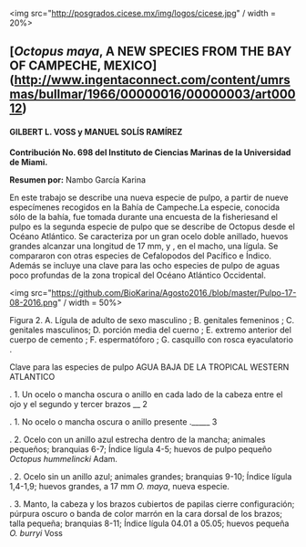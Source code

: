 <img src="http://posgrados.cicese.mx/img/logos/cicese.jpg" / width = 20%>

## [*Octopus maya*, A NEW SPECIES FROM THE BAY OF CAMPECHE, MEXICO] (http://www.ingentaconnect.com/content/umrsmas/bullmar/1966/00000016/00000003/art00012)
#### GILBERT L. VOSS y MANUEL SOLÍS RAMÍREZ 

**Contribución No. 698 del Instituto de Ciencias Marinas de la Universidad de Miami.**

**Resumen por:** Nambo García Karina

En este trabajo se describe una nueva especie de pulpo, a partir de nueve especímenes recogidos en la Bahía de Campeche.La especie, conocida sólo de la bahía, fue tomada durante una encuesta de la fisheriesand el pulpo es la segunda especie de pulpo que se describe de Octopus desde el Océano Atlántico. Se caracteriza por un gran ocelo doble anillado, huevos grandes alcanzar una longitud de 17 mm, y , en el macho, una lígula. Se compararon con otras especies de Cefalopodos del Pacífico e Índico. Además se incluye una clave para las ocho especies de pulpo de aguas poco profundas de la zona tropical del Océano Atlántico Occidental.

<img src="https://github.com/BioKarina/Agosto2016./blob/master/Pulpo-17-08-2016.png" / width = 50%>



Figura 2. A. Lígula de adulto de sexo masculino ; B. genitales femeninos ; C. genitales masculinos; D. porción media del cuerno ; E. extremo anterior del cuerpo de cemento ; F. espermatóforo ; G. casquillo con rosca eyaculatorio .


Clave para las especies de pulpo AGUA BAJA DE LA TROPICAL WESTERN ATLANTICO

. 1. Un ocelo o mancha oscura o anillo en cada lado de la cabeza entre el ojo y el segundo y tercer brazos __ 2

. 1. No ocelo o mancha oscura o anillo presente ._____ 3

. 2. Ocelo con un anillo azul estrecha dentro de la mancha; animales pequeños; branquias 6-7; Índice lígula 4-5; huevos de pulpo pequeño *Octopus hummelincki* Adam.

. 2. Ocelo sin un anillo azul; animales grandes; branquias 9-10; Índice lígula 1,4-1,9; huevos grandes, a 17 mm *O. maya*, nueva especie.

. 3. Manto, la cabeza y los brazos cubiertos de papilas cierre configuración; púrpura oscuro o banda de color marrón en la cara dorsal de los brazos; talla pequeña; branquias 8-11; Índice lígula 04.01 a 05.05; huevos pequeña *O. burryi* Voss
